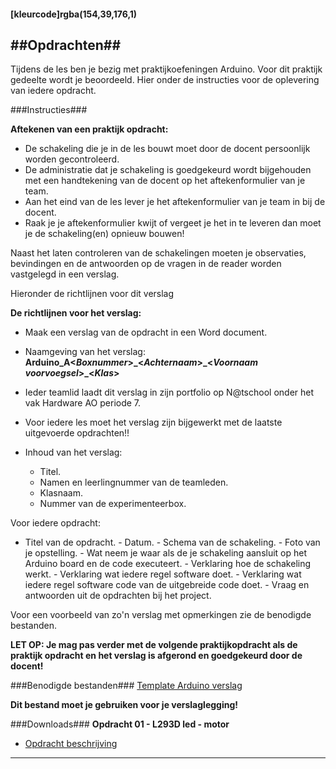 #### [kleurcode]rgba(154,39,176,1)

##Opdrachten##
---
Tijdens de les ben je bezig met praktijkoefeningen Arduino. Voor dit praktijk gedeelte wordt je beoordeeld. Hier onder de instructies voor de oplevering van iedere opdracht.

###Instructies###

**Aftekenen van een praktijk opdracht:**
- De schakeling die je in de les bouwt moet door de docent persoonlijk worden gecontroleerd.
- De administratie dat je schakeling is goedgekeurd wordt bijgehouden met een handtekening van de docent op het aftekenformulier van je team.
- Aan het eind van de les lever je het aftekenformulier van je team in bij de docent.
- Raak je je aftekenformulier kwijt of vergeet je het in te leveren dan moet je de schakeling(en) opnieuw bouwen!

Naast het laten controleren van de schakelingen moeten je observaties, bevindingen en de antwoorden op de vragen in de reader worden vastgelegd in een verslag.

Hieronder de richtlijnen voor dit verslag

**De richtlijnen voor het verslag:**
- Maak een verslag van de opdracht in een Word document.
- Naamgeving van het verslag: <strong>Arduino\_A<*Boxnummer*>\_<*Achternaam*>\_<*Voornaam voorvoegsel*>\_<*Klas*> </strong>
- Ieder teamlid laadt dit verslag in zijn portfolio op N@tschool onder het vak Hardware AO periode 7.
- Voor iedere les moet het verslag zijn bijgewerkt met de laatste uitgevoerde opdrachten!!
- Inhoud van het verslag:

    - Titel.
    - Namen en leerlingnummer van de teamleden.
    - Klasnaam.
    - Nummer van de experimenteerbox.

Voor iedere opdracht:

   - Titel van de opdracht.
    - Datum.
    - Schema van de schakeling.
    - Foto van je opstelling.
    - Wat neem je waar als de je schakeling aansluit op het Arduino board en de code executeert.
    - Verklaring hoe de schakeling werkt.
    - Verklaring wat iedere regel software doet.
    - Verklaring wat iedere regel software code van de uitgebreide code doet.
    - Vraag en antwoorden uit de opdrachten bij het project.

Voor een voorbeeld van zo'n verslag met opmerkingen zie de benodigde bestanden.

<strong>LET OP: Je mag pas verder met de volgende praktijkopdracht als de praktijk opdracht en het verslag is afgerond en goedgekeurd door de docent!</strong>

###Benodigde bestanden###
[Template Arduino verslag ](https://elo.kw1c.nl/CMS/Studie/811%20ICT-Academie/811%20VakkenInhoud/%5BB.11%20HARa%5D%20Hardware%20AO/25187%20%C2%A0%20Applicatie-%20en%20mediaontwikkelaar/Periode%2007/Ontwikkeling/01.%20Reader/ProjectenArduino_Verslag%20template.docx)

**Dit bestand moet je gebruiken voor je verslaglegging!**

###Downloads###
**Opdracht 01 - L293D led - motor**

- [Opdracht beschrijving](https://elo.kw1c.nl/CMS/Studie/811%20ICT-Academie/811%20VakkenInhoud/%5BB.11%20HARa%5D%20Hardware%20AO/25187%20%C2%A0%20Applicatie-%20en%20mediaontwikkelaar/Periode%2007/Productie/02.%20Opdrachten/ProgrammerenCC++AO_lrjr2_ArduinoDeel2_april2018.pdf)


------

